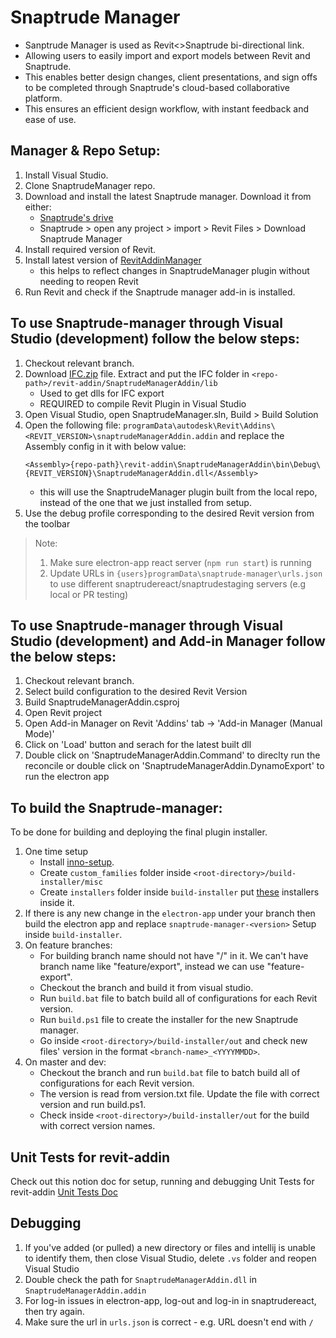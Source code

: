 # Snaptrude Manager

- Sanptrude Manager is used as Revit<>Snaptrude bi-directional link.
- Allowing users to easily import and export models between Revit and Snaptrude.
- This enables better design changes, client presentations, and sign offs to be completed through Snaptrude's cloud-based collaborative platform.
- This ensures an efficient design workflow, with instant feedback and ease of use.

## Manager & Repo Setup:

1. Install Visual Studio.
2. Clone SnaptrudeManager repo.
3. Download and install the latest Snaptrude manager. Download it from either:
   - [Snaptrude's drive](https://drive.google.com/drive/folders/1ToMcqBVUU8VR0U5uW1VEiL1CJXcp102J?usp=drive_link)
   - Snaptrude > open any project > import > Revit Files > Download Snaptrude Manager
4. Install required version of Revit.
5. Install latest version of [RevitAddinManager](https://github.com/chuongmep/RevitAddInManager/releases)
   - this helps to reflect changes in SnaptrudeManager plugin without needing to reopen Revit
6. Run Revit and check if the Snaptrude manager add-in is installed.

## To use Snaptrude-manager through Visual Studio (development) follow the below steps:

1. Checkout relevant branch.
2. Download [IFC.zip](https://drive.google.com/file/d/1IP67UnEYS3VAbzbpW4GEkl3b-Atf9dAL/view?usp=sharing) file. Extract and put the IFC folder in `<repo-path>/revit-addin/SnaptrudeManagerAddin/lib`
   - Used to get dlls for IFC export
   - REQUIRED to compile Revit Plugin in Visual Studio
3. Open Visual Studio, open SnaptrudeManager.sln, Build > Build Solution
4. Open the following file:
   `programData\autodesk\Revit\Addins\<REVIT_VERSION>\snaptrudeManagerAddin.addin`
   and replace the Assembly config in it with below value:
   ```    
   <Assembly>{repo-path}\revit-addin\SnaptrudeManagerAddin\bin\Debug\{REVIT_VERSION}\SnaptrudeManagerAddin.dll</Assembly>
   ```
   * this will use the SnaptrudeManager plugin built from the local repo, instead of the one that we just installed from setup.
5. Use the debug profile corresponding to the desired Revit version from the toolbar

> Note:
> 1. Make sure electron-app react server (`npm run start`) is running
> 2. Update URLs in `{users}programData\snaptrude-manager\urls.json` to use different snaptrudereact/snaptrudestaging servers (e.g local or PR testing)

## To use Snaptrude-manager through Visual Studio (development) and Add-in Manager follow the below steps:

1. Checkout relevant branch.
2. Select build configuration to the desired Revit Version
3. Build SnaptrudeManagerAddin.csproj
4. Open Revit project
5. Open Add-in Manager on Revit 'Addins' tab -> 'Add-in Manager (Manual Mode)'
6. Click on 'Load' button and serach for the latest built dll
7. Double click on 'SnaptrudeManagerAddin.Command' to direclty run the reconcile or double click on 'SnaptrudeManagerAddin.DynamoExport' to run the electron app

## To build the Snaptrude-manager:

To be done for building and deploying the final plugin installer.

1. One time setup
   - Install [inno-setup](https://jrsoftware.org/isinfo.php).
   - Create `custom_families` folder inside `<root-directory>/build-installer/misc`
   - Create `installers` folder inside `build-installer` put [these](https://drive.google.com/drive/folders/1rvZJ7jytefcPT2KEGaHOcRnVh6wW_vfY) installers inside it.
2. If there is any new change in the `electron-app` under your branch then build the electron app and replace `snaptrude-manager-<version>` Setup inside `build-installer`.
3. On feature branches:
   - For building branch name should not have "/" in it. We can't have branch name like "feature/export", instead we can use "feature-export".
   - Checkout the branch and build it from visual studio.
   - Run `build.bat` file to batch build all of configurations for each Revit version.
   - Run `build.ps1` file to create the installer for the new Snaptrude manager.
   - Go inside `<root-directory>/build-installer/out` and check new files' version in the format `<branch-name>_<YYYYMMDD>`.
4. On master and dev:
   - Checkout the branch and run `build.bat` file to batch build all of configurations for each Revit version.
   - The version is read from version.txt file. Update the file with correct version and run build.ps1.
   - Check inside `<root-directory>/build-installer/out` for the build with correct version names.

## Unit Tests for revit-addin

Check out this notion doc for setup, running and debugging Unit Tests for revit-addin [Unit Tests Doc](https://www.notion.so/snaptrude/Unit-Testing-Revit-Plugin-2316ff48f78441bbace47539aabc73d1)

## Debugging
1. If you've added (or pulled) a new directory or files and intellij is unable to identify them, then close Visual Studio, delete `.vs` folder and reopen Visual Studio
2. Double check the path for `SnaptrudeManagerAddin.dll` in `SnaptrudeManagerAddin.addin`
3. For log-in issues in electron-app, log-out and log-in in snaptrudereact, then try again.
4. Make sure the url in `urls.json` is correct - e.g. URL doesn't end with `/` 